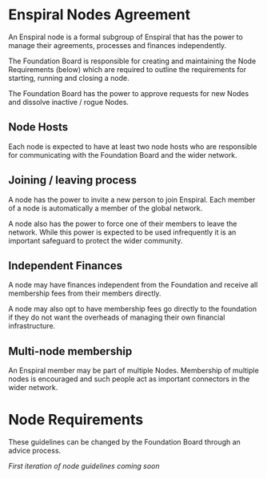 # Enspiral Nodes Agreement

An Enspiral node is a formal subgroup of Enspiral that has the power to manage their agreements, processes and finances independently.

The Foundation Board is responsible for creating and maintaining the Node Requirements (below) which are required to outline the requirements for starting, running and closing a node. 

The Foundation Board has the power to approve requests for new Nodes and dissolve inactive / rogue Nodes.

## Node Hosts

Each node is expected to have at least two node hosts who are responsible for communicating with the Foundation Board and the wider network.

## Joining / leaving process

A node has the power to invite a new person to join Enspiral. Each member of a node is automatically a member of the global network. 

A node also has the power to force one of their members to leave the network. While this power is expected to be used infrequently it is an important safeguard to protect the wider community.

## Independent Finances

A node may have finances independent from the Foundation and receive all membership fees from their members directly. 

A node may also opt to have membership fees go directly to the foundation if they do not want the overheads of managing their own financial infrastructure.

## Multi-node membership

An Enspiral member may be part of multiple Nodes. Membership of multiple nodes is encouraged and such people act as important connectors in the wider network.

# Node Requirements

These guidelines can be changed by the Foundation Board through an advice process.

*First iteration of node guidelines coming soon*
